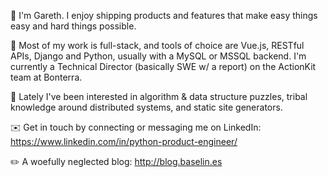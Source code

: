 👋 I'm Gareth. I enjoy shipping products and features that make easy things easy and hard things possible.

🧰 Most of my work is full-stack, and tools of choice are Vue.js, RESTful APIs, Django and Python, usually with a MySQL or MSSQL backend. I'm currently a Technical Director (basically SWE w/ a report) on the ActionKit team at Bonterra. 

🔎 Lately I've been interested in algorithm & data structure puzzles, tribal knowledge around distributed systems, and static site generators.

✉️ Get in touch by connecting or messaging me on LinkedIn: https://www.linkedin.com/in/python-product-engineer/

✏️ A woefully neglected blog: http://blog.baselin.es
